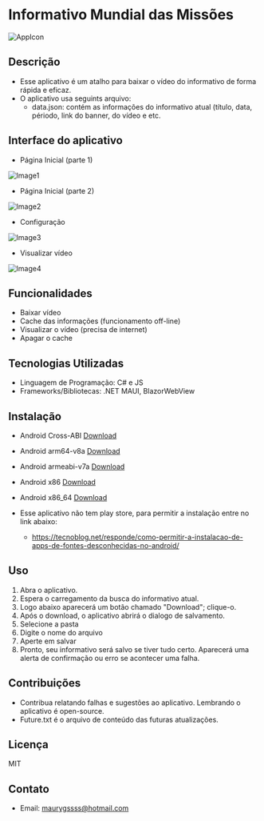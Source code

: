 

# Informativo Mundial das Missões

![AppIcon](https://github.com/MauryDev/Informativo-Mundial-App/raw/refs/heads/main/imgs/AppIcon.png)

## Descrição
- Esse aplicativo é um atalho para baixar o vídeo do informativo de forma rápida e eficaz.
- O aplicativo usa seguints arquivo:
	- data.json: contém as informações do informativo atual (título, data, périodo, link do banner, do vídeo e etc.


## Interface do aplicativo
- Página Inicial (parte 1)

![Image1](https://github.com/MauryDev/Informativo-Mundial-App/raw/refs/heads/main/imgs/Screenshot_20241003-014226.png)
- Página Inicial (parte 2)

![Image2](https://github.com/MauryDev/Informativo-Mundial-App/raw/refs/heads/main/imgs/Screenshot_20241003-014312.png)
- Configuração 

![Image3](https://github.com/MauryDev/Informativo-Mundial-App/raw/refs/heads/main/imgs/Screenshot_20241003-014334.png)
- Visualizar vídeo

![Image4](https://github.com/MauryDev/Informativo-Mundial-App/raw/refs/heads/main/imgs/Screenshot_20241003-014356.png)


## Funcionalidades
- Baixar vídeo
- Cache das informações (funcionamento off-line)
- Visualizar o vídeo (precisa de internet)
- Apagar o cache

## Tecnologias Utilizadas

- Linguagem de Programação: C# e JS
- Frameworks/Bibliotecas: .NET MAUI, BlazorWebView

## Instalação

- Android Cross-ABI [Download](https://github.com/MauryDev/Informativo-Mundial-App/raw/refs/heads/main/install/com.MauryDev.informativodownload.apk)
- Android arm64-v8a [Download](https://github.com/MauryDev/Informativo-Mundial-App/raw/refs/heads/main/install/com.MauryDev.informativodownload-arm64-v8a.apk)
- Android armeabi-v7a [Download](https://github.com/MauryDev/Informativo-Mundial-App/raw/refs/heads/main/install/com.MauryDev.informativodownload-armeabi-v7a.apk)
- Android x86 [Download](https://github.com/MauryDev/Informativo-Mundial-App/raw/refs/heads/main/install/com.MauryDev.informativodownload-x86.apk)
- Android x86_64 [Download](https://github.com/MauryDev/Informativo-Mundial-App/raw/refs/heads/main/install/com.MauryDev.informativodownload-x86_64.apk)

- Esse aplicativo não tem play store, para permitir a instalação entre no link abaixo:
	- https://tecnoblog.net/responde/como-permitir-a-instalacao-de-apps-de-fontes-desconhecidas-no-android/

## Uso
1. Abra o aplicativo.
2. Espera o carregamento da busca do informativo atual.
3. Logo abaixo aparecerá um botão chamado "Download"; clique-o.
4. Após o download, o aplicativo abrirá o dialogo de salvamento. 
5. Selecione a pasta
6. Digite o nome do arquivo
7. Aperte em salvar
8. Pronto, seu informativo será salvo se tiver tudo certo. Aparecerá uma alerta de confirmação ou erro se acontecer uma falha.

## Contribuições

- Contribua relatando falhas e sugestões ao aplicativo. Lembrando o aplicativo é open-source.
- Future.txt é o arquivo de conteúdo das futuras atualizações.

## Licença
MIT 

## Contato
* Email: maurygssss@hotmail.com
